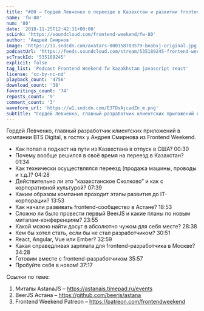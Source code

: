 ```yaml
---
title: "#80 – Гордей Левченко о переезде в Казахстан и развитии frontend-сообщества в Астане"
name: 'fw-80'
num: '80'
date: '2018-11-25T12:42:31+00:00'
scLink: 'https://soundcloud.com/frontend-weekend/fw-80'
author: 'Андрей Смирнов'
image: 'https://i1.sndcdn.com/avatars-000358703579-bnobxj-original.jpg'
podcastUrl: 'https://feeds.soundcloud.com/stream/535189245-frontend-weekend-fw-80.m4a'
scTrackId: '535189245'
explicit: false
tag_list: 'Podcast Frontend Weekend fw kazakhstan javascript react'
license: 'cc-by-nc-nd'
playback_count: '4756'
download_count: '38'
favoritings_count: '74'
reposts_count: '9'
comment_count: '3'
waveform_url: 'https://w1.sndcdn.com/E3TDsAjcadZn_m.png'
subtitle: "Гордей Левченко, главный разработчик клиентских приложений в компании BTS Digital, в гостях у Андрея Смирнова из Frontend Weekend. "
---
```

Гордей Левченко, главный разработчик клиентских приложений в компании BTS Digital, в гостях у Андрея Смирнова из Frontend Weekend. 

- Как попал в подкаст на пути из Казахстана в отпуск в США? <timecode sec="30">00:30</timecode>
- Почему вообще решился в своё время на переезд в Казахстан? <timecode sec="94">01:34</timecode>
- Как технически осуществлялся переезд (продажа машины, проводы и т.д.)? <timecode sec="268">04:28</timecode>
- Действительно ли это “казахстанское Сколково” и как с корпоративной культурой? <timecode sec="459">07:39</timecode>
- Каким образом компания проходит этапы развития до IT-корпорации? <timecode sec="833">13:53</timecode>
- Как начали развивать frontend-сообщество в Астане? <timecode sec="1133">18:53</timecode>
- Сложно ли было провести первый BeerJS и какие планы по новым митапам-конференциям? <timecode sec="1435">23:55</timecode>
- Какой можно найти досуг в абсолютно чужом для себя месте? <timecode sec="1718">28:38</timecode>
- Кем бы хотел стать, если бы не стал разработчиком? <timecode sec="1851">30:51</timecode>
- React, Angular, Vue или Ember? <timecode sec="1979">32:59</timecode>
- Какая справедливая зарплата для frontend-разработчика в Москве? <timecode sec="2068">34:28</timecode>
- Готовим вместе с frontend-разработчиком <timecode sec="2157">35:57</timecode>
- Пробуйте себя в новом! <timecode sec="2237">37:17</timecode>

Ссылки по теме:
1) Митапы AstanaJS – https://astanajs.timepad.ru/events
2) BeerJS Астана – https://github.com/beerjs/astana
3) Frontend Weekend Patreon – https://patreon.com/frontendweekend